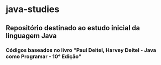 # java-studies
## Repositório destinado ao estudo inicial da linguagem Java
### Códigos baseados no livro "Paul Deitel, Harvey Deitel - Java como Programar - 10° Edição"
